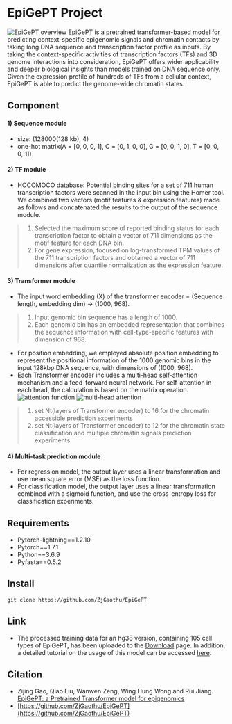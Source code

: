 # EpiGePT Project
![EpiGePT overview](https://github.com/user-attachments/assets/6b2cf334-89a6-4478-9276-1e7e88685b2c)
EpiGePT is a pretrained transformer-based model for predicting context-specific epigenomic signals and chromatin contacts by taking long DNA sequence and transcription factor profile as inputs. By taking the context-specific activities of transcription factors (TFs) and 3D genome interactions into consideration, EpiGePT offers wider applicability and deeper biological insights than models trained on DNA sequence only. Given the expression profile of hundreds of TFs from a cellular context, EpiGePT is able to predict the genome-wide chromatin states.

## Component
#### 1) Sequence module   
* size: (128000(128 kb), 4)   
* one-hot matrix(A = [0, 0, 0, 1], C = [0, 1, 0, 0], G = [0, 0, 1, 0], T = [0, 0, 0, 1])
#### 2) TF module
* HOCOMOCO database: Potential binding sites for a set of 711 human transcription factors were scanned in the input bin using the Homer tool. We combined two vectors (motif features & expression features) made as follows and concatenated the results to the output of the sequence module.
> 1. Selected the maximum score of reported binding status for each transcription factor to obtain a vector of 711 dimensions as the motif feature for each DNA bin.
> 2. For gene expression, focused on log-transformed TPM values of the 711 transcription factors and obtained a vector of 711 dimensions after quantile normalization as the expression feature.
#### 3) Transformer module
* The input word embedding (X) of the transformer encoder = (Sequence length, embedding dim) -> (1000, 968).
> 1. Input genomic bin sequence has a length of 1000.
> 2. Each genomic bin has an embedded representation that combines the sequence information with cell-type-specific features with dimension of 968.
* For position embedding, we employed absolute position embedding to represent the positional information of the 1000 genomic bins in the input 128kbp DNA sequence, with dimensions of (1000, 968).   
* Each Transformer encoder includes a multi-head self-attention mechanism and a feed-forward neural network. For self-attention in each head, the calculation is based on the matrix operation.   
![attention function](https://github.com/user-attachments/assets/08306d98-cc6a-4576-aa3a-b8010611ec5f)
![multi-head attention](https://github.com/user-attachments/assets/60b9f5d0-a433-4a8a-9c7f-ca5788afb029)
> 1. set Nt(layers of Transformer encoder) to 16 for the chromatin accessible prediction experiments
> 2. set Nt(layers of Transformer encoder) to 12 for the chromatin state classification and multiple chromatin signals prediction experiments.
#### 4) Multi-task prediction module
* For regression model, the output layer uses a linear transformation and use mean square error (MSE) as the loss function.
* For classification model, the output layer uses a linear transformation combined with a sigmoid function, and use the cross-entropy loss for classification experiments.
## Requirements
* Pytorch-lightning==1.2.10
* Pytorch==1.7.1
* Python==3.6.9
* Pyfasta==0.5.2
## Install
```
git clone https://github.com/ZjGaothu/EpiGePT
```
## Link
* The processed training data for an hg38 version, containing 105 cell types of EpiGePT, has been uploaded to the [Download](https://health.tsinghua.edu.cn/epigept/download.php) page. In addition, a detailed tutorial on the usage of this model can be accessed [here](https://health.tsinghua.edu.cn/epigept/tutorial.php).
## Citation
* Zijing Gao, Qiao Liu, Wanwen Zeng, Wing Hung Wong and Rui Jiang. [EpiGePT: a Pretrained Transformer model for epigenomics](https://www.biorxiv.org/content/10.1101/2023.07.15.549134v2.full)
* [https://github.com/ZjGaothu/EpiGePT](https://github.com/ZjGaothu/EpiGePT)
